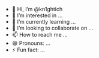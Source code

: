 - 👋 Hi, I’m @kn1ghtich
- 👀 I’m interested in ...
- 🌱 I’m currently learning ...
- 💞️ I’m looking to collaborate on ...
- 📫 How to reach me ...
- 😄 Pronouns: ...
- ⚡ Fun fact: ...

<!---
kn1ghtich/kn1ghtich is a ✨ special ✨ repository because its `README.md` (this file) appears on your GitHub profile.
You can click the Preview link to take a look at your changes.
--->
